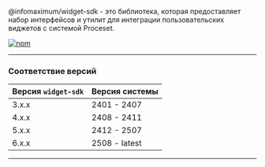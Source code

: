@infomaximum/widget-sdk - это библиотека, которая предоставляет набор интерфейсов и утилит для интеграции пользовательских виджетов с системой Proceset.

<a href="https://www.npmjs.com/package/@infomaximum/widget-sdk">
    <img alt="npm" src="https://img.shields.io/npm/v/@infomaximum/widget-sdk?style=for-the-badge">
</a>

---

### Соответствие версий

| Версия `widget-sdk` | Версия системы |
| ------------------- | -------------- |
| 3.x.x               | 2401 - 2407    |
| 4.x.x               | 2408 - 2411    |
| 5.x.x               | 2412 - 2507    |
| 6.x.x               | 2508 - latest  |

---
